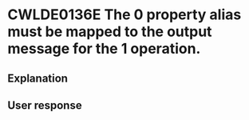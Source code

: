 # CWLDE0136E The 0 property alias must be mapped to the output message for the 1 operation.

## Explanation

## User response